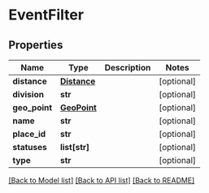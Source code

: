 # EventFilter

## Properties
Name | Type | Description | Notes
------------ | ------------- | ------------- | -------------
**distance** | [**Distance**](Distance.md) |  | [optional] 
**division** | **str** |  | [optional] 
**geo_point** | [**GeoPoint**](GeoPoint.md) |  | [optional] 
**name** | **str** |  | [optional] 
**place_id** | **str** |  | [optional] 
**statuses** | **list[str]** |  | [optional] 
**type** | **str** |  | [optional] 

[[Back to Model list]](../README.md#documentation-for-models) [[Back to API list]](../README.md#documentation-for-api-endpoints) [[Back to README]](../README.md)

